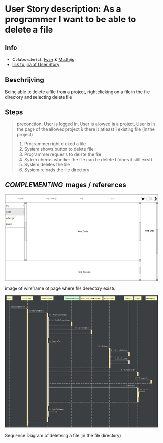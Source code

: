 # User Story description: As a programmer I want to be able to delete a file


## Info
* Colaborator(s): [Iwan](https://github.com/webbasedcode/documentation/blob/main/doc/members/Iwan.md) & [Matthijs](https://github.com/webbasedcode/documentation/blob/main/doc/members/Matthijs.md) 
* [link to jira of User Story](https://codelaborative.atlassian.net/browse/COD-55)

## Beschrijving 
Being able to delete a file from a project, right clicking on a file in the file directory and selecting delete file 


## Steps
> precondtion: User is logged in, User is allowed in a project, User is in the page of the allowed project & there is atleast 1 existing file (in the project)
> 1. Programmer right clicked a file
> 2. System shows button to delete file
> 3. Programmer requests to delete the file
> 4. Sytem checks whether the file can be deleted (does it still exist)
> 5. System deletes the file
> 6. System reloads the file directory


## *COMPLEMENTING* images / references
![link to image of wireframe of page where file derectory exists](https://github.com/webbasedcode/documentation/blob/main/doc/wireframes/projectpage.png)

image of wireframe of page where file derectory exists

![image of Sequence Diagram of Account](https://github.com/webbasedcode/documentation/blob/main/doc/model/Sequence_diagram/ActionOnFileTreeOptionDelete.png)

Sequence Diagram of deleteing a file (in the file directory)

<!-- ## *EXTRA* Code
```{coding language}
{code} 
```

> voorbeeld: 
> ```js
> function onload() {
>        let user = window.location.href.replace("http://localhost:3000/login", "");
>        if (user.length > 6) {
>            store.dispatch(userToken(user.replace("?user=", "")));
>            redirect();
>        } 
>    }
> ``` -->
